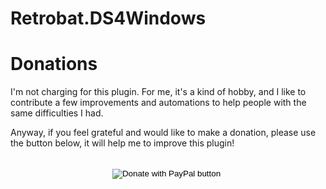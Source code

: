 # Retrobat.DS4Windows



# Donations

I'm not charging for this plugin. For me, it's a kind of hobby, and I like to contribute a few improvements and automations to help people with the same difficulties I had.

Anyway, if you feel grateful and would like to make a donation, please use the button below, it will help me to improve this plugin!

<br />

<center>
    <form action="https://www.paypal.com/donate" method="post" target="_top">
        <input type="hidden" name="business" value="XQSLGGZK6WKVS" />
        <input type="hidden" name="no_recurring" value="1" />
        <input type="hidden" name="item_name" value="Plugin for automatic selection of joystick profiles to be used in Retrobat with ps4 joysticks" />
        <input type="hidden" name="currency_code" value="USD" />
        <input type="image" src="https://www.paypalobjects.com/en_US/i/btn/btn_donateCC_LG.gif" border="0" name="submit" title="PayPal - The safer, easier way to pay online!" alt="Donate with PayPal button" />
        <img alt="" border="0" src="https://www.paypal.com/en_BR/i/scr/pixel.gif" width="1" height="1" />
    </form>
</center>
